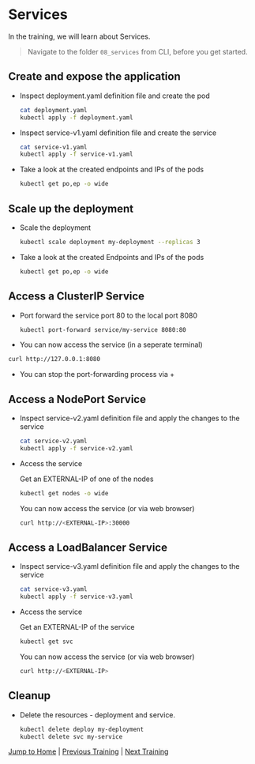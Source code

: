 # Services

In the training, we will learn about Services.

>Navigate to the folder `08_services` from CLI, before you get started. 

## Create and expose the application

* Inspect deployment.yaml definition file and create the pod
  ```bash
  cat deployment.yaml
  kubectl apply -f deployment.yaml
  ```

* Inspect service-v1.yaml definition file and create the service
  ```bash
  cat service-v1.yaml
  kubectl apply -f service-v1.yaml
  ```

* Take a look at the created endpoints and IPs of the pods
  ```bash
  kubectl get po,ep -o wide
  ```

## Scale up the deployment
* Scale the deployment 
  ```bash
  kubectl scale deployment my-deployment --replicas 3
  ```

* Take a look at the created Endpoints and IPs of the pods
  ```bash
  kubectl get po,ep -o wide
  ```

## Access a ClusterIP Service
* Port forward the service port 80 to the local port 8080
  ```bash
  kubectl port-forward service/my-service 8080:80
  ```

*  You can now access the service (in a seperate terminal)
  ```bash
  curl http://127.0.0.1:8080
  ```

* You can stop the port-forwarding process via <CTRL>+<C>

## Access a NodePort Service

* Inspect service-v2.yaml definition file and apply the changes to the service
  ```bash
  cat service-v2.yaml
  kubectl apply -f service-v2.yaml
  ```

* Access the service
  
  Get an EXTERNAL-IP of one of the nodes
  ```bash
  kubectl get nodes -o wide
  ```
  You can now access the service (or via web browser)
  ```bash
  curl http://<EXTERNAL-IP>:30000
  ```

## Access a LoadBalancer Service

* Inspect service-v3.yaml definition file and apply the changes to the service
  ```bash
  cat service-v3.yaml
  kubectl apply -f service-v3.yaml
  ```

* Access the service
  
  Get an EXTERNAL-IP of the service
  ```bash
  kubectl get svc 
  ```
  You can now access the service (or via web browser)
  ```bash
  curl http://<EXTERNAL-IP>
  ```

## Cleanup
* Delete the resources - deployment and service.
  ```bash
  kubectl delete deploy my-deployment
  kubectl delete svc my-service
  ```

[Jump to Home](../README.md) | [Previous Training](../07_revision-history/README.md) | [Next Training](../09_configmaps/README.md)